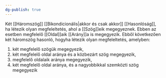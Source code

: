 ```yaml
---
dg-publish: true
---
```

Két [[Háromszög]] [[Bikondicionális|akkor és csak akkor]] [[Hasonlóság]], ha létezik olyan megfeleltetés, ahol a [[Szög]]eik megegyeznek. Ebben az esetben megfelelő [[Oldal]]aik [[Arány]]a is megegyezik. Ebből következően két háromszög hasonló, hogyha létezik olyan megfeleltetés, amelyben:
1. két megfelelő szögük megegyezik,
2. két megfelelő oldal aránya és a közbezárt szög megegyezik,
3. megfelelő oldalaik aránya megegyezik,
4. két megfelelő oldal aránya, és a nagyobbikkal szemközti szög megegyezik